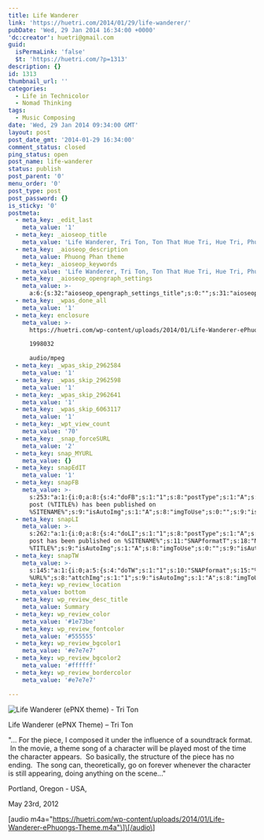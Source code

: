 ```yaml
---
title: Life Wanderer
link: 'https://huetri.com/2014/01/29/life-wanderer/'
pubDate: 'Wed, 29 Jan 2014 16:34:00 +0000'
'dc:creator': huetri@gmail.com
guid:
  isPermaLink: 'false'
  $t: 'https://huetri.com/?p=1313'
description: {}
id: 1313
thumbnail_url: ''
categories:
  - Life in Technicolor
  - Nomad Thinking
tags:
  - Music Composing
date: 'Wed, 29 Jan 2014 09:34:00 GMT'
layout: post
post_date_gmt: '2014-01-29 16:34:00'
comment_status: closed
ping_status: open
post_name: life-wanderer
status: publish
post_parent: '0'
menu_order: '0'
post_type: post
post_password: {}
is_sticky: '0'
postmeta:
  - meta_key: _edit_last
    meta_value: '1'
  - meta_key: _aioseop_title
    meta_value: 'Life Wanderer, Tri Ton, Ton That Hue Tri, Hue Tri, Phuong Phan'
  - meta_key: _aioseop_description
    meta_value: Phuong Phan theme
  - meta_key: _aioseop_keywords
    meta_value: 'Life Wanderer, Tri Ton, Ton That Hue Tri, Hue Tri, Phuong Phan'
  - meta_key: _aioseop_opengraph_settings
    meta_value: >-
      a:6:{s:32:"aioseop_opengraph_settings_title";s:0:"";s:31:"aioseop_opengraph_settings_desc";s:0:"";s:36:"aioseop_opengraph_settings_customimg";s:0:"";s:37:"aioseop_opengraph_settings_imagewidth";s:0:"";s:38:"aioseop_opengraph_settings_imageheight";s:0:"";s:35:"aioseop_opengraph_settings_category";s:0:"";}
  - meta_key: _wpas_done_all
    meta_value: '1'
  - meta_key: enclosure
    meta_value: >-
      https://huetri.com/wp-content/uploads/2014/01/Life-Wanderer-ePhuongs-Theme.m4a

      1998032

      audio/mpeg
  - meta_key: _wpas_skip_2962584
    meta_value: '1'
  - meta_key: _wpas_skip_2962598
    meta_value: '1'
  - meta_key: _wpas_skip_2962641
    meta_value: '1'
  - meta_key: _wpas_skip_6063117
    meta_value: '1'
  - meta_key: _wpt_view_count
    meta_value: '70'
  - meta_key: _snap_forceSURL
    meta_value: '2'
  - meta_key: snap_MYURL
    meta_value: {}
  - meta_key: snapEdIT
    meta_value: '1'
  - meta_key: snapFB
    meta_value: >-
      s:253:"a:1:{i:0;a:8:{s:4:"doFB";s:1:"1";s:8:"postType";s:1:"A";s:10:"AttachPost";s:1:"2";s:10:"SNAPformat";s:51:"New
      post (%TITLE%) has been published on
      %SITENAME%";s:9:"isAutoImg";s:1:"A";s:8:"imgToUse";s:0:"";s:9:"isAutoURL";s:1:"A";s:8:"urlToUse";s:0:"";}}";
  - meta_key: snapLI
    meta_value: >-
      s:262:"a:1:{i:0;a:8:{s:4:"doLI";s:1:"1";s:8:"postType";s:1:"A";s:10:"SNAPformat";s:41:"New
      post has been published on %SITENAME%";s:11:"SNAPformatT";s:18:"New Post -
      %TITLE%";s:9:"isAutoImg";s:1:"A";s:8:"imgToUse";s:0:"";s:9:"isAutoURL";s:1:"A";s:8:"urlToUse";s:0:"";}}";
  - meta_key: snapTW
    meta_value: >-
      s:145:"a:1:{i:0;a:5:{s:4:"doTW";s:1:"1";s:10:"SNAPformat";s:15:"%TITLE% -
      %URL%";s:8:"attchImg";s:1:"1";s:9:"isAutoImg";s:1:"A";s:8:"imgToUse";s:0:"";}}";
  - meta_key: wp_review_location
    meta_value: bottom
  - meta_key: wp_review_desc_title
    meta_value: Summary
  - meta_key: wp_review_color
    meta_value: '#1e73be'
  - meta_key: wp_review_fontcolor
    meta_value: '#555555'
  - meta_key: wp_review_bgcolor1
    meta_value: '#e7e7e7'
  - meta_key: wp_review_bgcolor2
    meta_value: '#ffffff'
  - meta_key: wp_review_bordercolor
    meta_value: '#e7e7e7'

---
```

![Life Wanderer (ePNX theme) - Tri Ton](https://huetri.com/wp-content/uploads/2014/01/At-San-Francisco-1150-400-1024x356.jpg)

Life Wanderer (ePNX Theme) – Tri Ton

"... For the piece, I composed it under the influence of a soundtrack format.  In the movie, a theme song of a character will be played most of the time the character appears.  So basically, the structure of the piece has no ending.  The song can, theoretically, go on forever whenever the character is still appearing, doing anything on the scene..."

Portland, Oregon - USA,

May 23rd, 2012

\[audio m4a="https://huetri.com/wp-content/uploads/2014/01/Life-Wanderer-ePhuongs-Theme.m4a"\]\[/audio\]